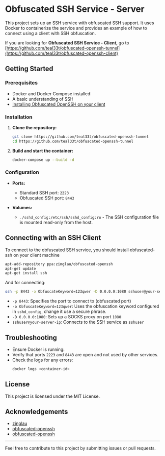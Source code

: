 # Obfuscated SSH Service - Server

This project sets up an SSH service with obfuscated SSH support. It uses Docker to containerize the service and provides an example of how to connect using a client with SSH obfuscation.

If you are looking for **Obfuscated SSH Service - Client**, go to [https://github.com/teal33t/obfuscated-openssh-tunnel](https://github.com/teal33t/obfuscated-openssh-client) 

## Getting Started

### Prerequisites

- Docker and Docker Compose installed
- A basic understanding of SSH
- [Installing Obfuscated OpenSSH on your client](https://zinglau.com/projects/ObfuscatedOpenSSHPatches.html)

### Installation

1. **Clone the repository:**
   ```bash
   git clone https://github.com/teal33t/obfuscated-openssh-tunnel
   cd https://github.com/teal33t/obfuscated-openssh-tunnel
   ```

2. **Build and start the container:**
   ```bash
   docker-compose up --build -d
   ```

### Configuration

- **Ports:**
   - Standard SSH port: `2223`
   - Obfuscated SSH port: `8443`

- **Volumes:**
   - `./sshd_config:/etc/ssh/sshd_config:ro` - The SSH configuration file is mounted read-only from the host.

## Connecting with an SSH Client

To connect to the obfuscated SSH service, you should install obfuscated-ssh on your client machine

```bash
apt-add-repository ppa:zinglau/obfuscated-openssh
apt-get update
apt-get install ssh
```

And for connecting:


```bash
ssh -p 8443 -o ObfuscateKeyword=123qwer -D 0.0.0.0:1080 sshuser@your-server-ip
```

- `-p 8443`: Specifies the port to connect to (obfuscated port)
- `-o ObfuscateKeyword=123qwer`: Uses the obfuscation keyword configured in `sshd_config`, change it use a secure phrase.
- `-D 0.0.0.0:1080`: Sets up a SOCKS proxy on port `1080`
- `sshuser@your-server-ip`: Connects to the SSH service as `sshuser`

## Troubleshooting

- Ensure Docker is running.
- Verify that ports `2223` and `8443` are open and not used by other services.
- Check the logs for any errors:
  ```bash
  docker logs <container-id>
  ```

## License

This project is licensed under the MIT License.

## Acknowledgements

- [zinglau](https://zinglau.com/projects/ObfuscatedOpenSSHPatches.html)
- [obfuscated-openssh](https://computerscot.github.io/obfuscated-ssh)
- [obfuscated-openssh](https://github.com/brl/obfuscated-openssh)

---

Feel free to contribute to this project by submitting issues or pull requests.
